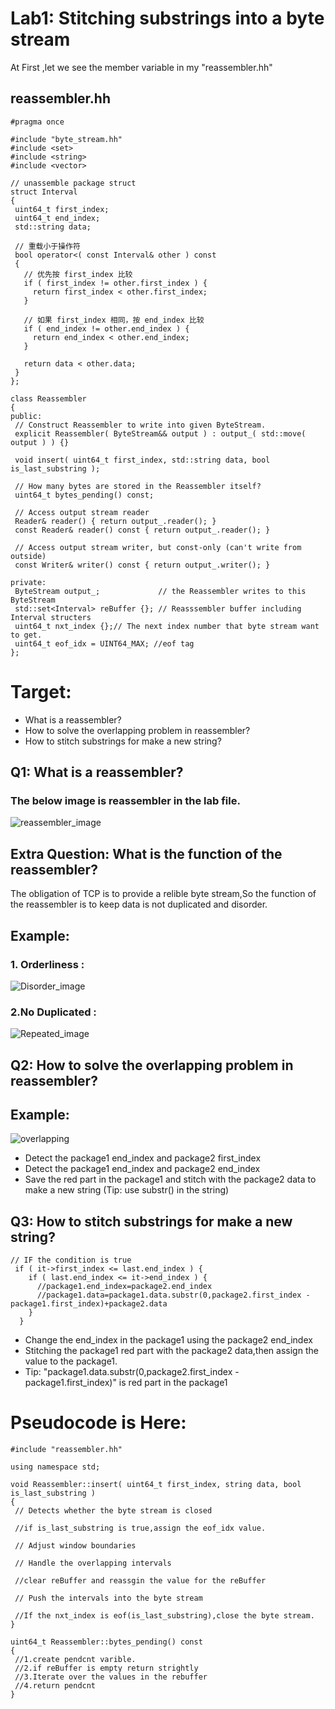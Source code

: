 # Lab1: Stitching substrings into a byte stream
At First ,let we see the member variable in my "reassembler.hh"
 ## reassembler.hh
 ```
#pragma once

#include "byte_stream.hh"
#include <set>
#include <string>
#include <vector>

// unassemble package struct
struct Interval
{
  uint64_t first_index;
  uint64_t end_index;
  std::string data;

  // 重载小于操作符
  bool operator<( const Interval& other ) const
  {
    // 优先按 first_index 比较
    if ( first_index != other.first_index ) {
      return first_index < other.first_index;
    }

    // 如果 first_index 相同，按 end_index 比较
    if ( end_index != other.end_index ) {
      return end_index < other.end_index;
    }

    return data < other.data;
  }
};

class Reassembler
{
public:
  // Construct Reassembler to write into given ByteStream.
  explicit Reassembler( ByteStream&& output ) : output_( std::move( output ) ) {}

  void insert( uint64_t first_index, std::string data, bool is_last_substring );

  // How many bytes are stored in the Reassembler itself?
  uint64_t bytes_pending() const;

  // Access output stream reader
  Reader& reader() { return output_.reader(); }
  const Reader& reader() const { return output_.reader(); }

  // Access output stream writer, but const-only (can't write from outside)
  const Writer& writer() const { return output_.writer(); }

private:
  ByteStream output_;             // the Reassembler writes to this ByteStream
  std::set<Interval> reBuffer {}; // Reasssembler buffer including Interval structers
  uint64_t nxt_index {};// The next index number that byte stream want to get.
  uint64_t eof_idx = UINT64_MAX; //eof tag
};
 ```
 # Target:
 - What is a reassembler?
 - How to solve the overlapping problem in reassembler?
 - How to stitch substrings for make a new string?
 ## Q1: What is a reassembler?
 ### The below image is reassembler in the lab file.
![reassembler_image](/cs144%20Note/image/lab1/reassembler_image.png)
## Extra Question: What is the function of the reassembler?
The obligation of TCP is to provide a relible byte stream,So the function of the reassembler is to keep data is not duplicated and disorder.
## Example:
### 1. Orderliness :
![Disorder_image](/cs144%20Note/image/lab1/disorder_image.png)
### 2.No Duplicated :
![Repeated_image](/cs144%20Note/image/lab1/repeated_image.png)

 ## Q2: How to solve the overlapping problem in reassembler? 
 ## Example:
  ![overlapping](/cs144%20Note/image/lab1/overlapping.png)
  - Detect the package1 end_index and package2 first_index
  - Detect the package1 end_index and package2 end_index
  - Save the red part in the package1 and stitch with the package2 data to make a new string (Tip: use substr() in the string)
 ## Q3: How to stitch substrings for make a new string?
  ```
  // IF the condition is true
   if ( it->first_index <= last.end_index ) {
      if ( last.end_index <= it->end_index ) {
        //package1.end_index=package2.end_index
        //package1.data=package1.data.substr(0,package2.first_index - package1.first_index)+package2.data
      }
    } 
  ``` 
  - Change the end_index in the package1 using the package2 end_index
  - Stitching the package1 red part with the package2 data,then assign the value to the package1.
  - Tip: "package1.data.substr(0,package2.first_index - package1.first_index)" is red part in the package1 
 # Pseudocode is Here:
 ```
 #include "reassembler.hh"

using namespace std;

void Reassembler::insert( uint64_t first_index, string data, bool is_last_substring )
{
  // Detects whether the byte stream is closed

  //if is_last_substring is true,assign the eof_idx value.
 
  // Adjust window boundaries

  // Handle the overlapping intervals
  
  //clear reBuffer and reassgin the value for the reBuffer

  // Push the intervals into the byte stream

  //If the nxt_index is eof(is_last_substring),close the byte stream.
}

uint64_t Reassembler::bytes_pending() const
{
  //1.create pendcnt varible.
  //2.if reBuffer is empty return strightly
  //3.Iterate over the values in the rebuffer
  //4.return pendcnt
}
 ```